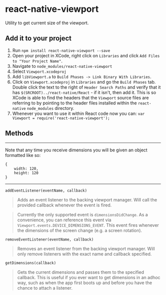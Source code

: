 # react-native-viewport
Utility to get current size of the viewport.

## Add it to your project

1. Run `npm install react-native-viewport --save`
2. Open your project in XCode, right click on `Libraries` and click `Add Files to "Your Project Name"`.
3. Navigate to `node_modules/react-native-viewport`
4. Select `Viewport.xcodeproj`
5. Add `libViewport.a` to `Build Phases -> Link Binary With Libraries`.
6. Click on `Viewport.xcodeproj` in `Libraries` and go the `Build Phases` tab. Double click the text to the right of `Header Search Paths` and verify that it has `$(SRCROOT)../react-native/React` - if it isn't, then add it. This is so XCode is able to find the headers that the `Viewport` source files are referring to by pointing to the header files installed within the `react-native` `node_modules` directory.
7. Whenever you want to use it within React code now you can: `var Viewport = require('react-native-viewport');`

## Methods
***
Note that any time you receive dimensions you will be given an object formatted like so:

```
{
	width: 120,
	height: 120
}
```
***

`addEventListener(eventName, callback)`

>Adds an event listener to the backing viewport manager. Will call the provided callback whenever the event is fired.

>Currently the only supported event is `dimensionsDidChange`. As a convenience, you can reference this event via `Viewport.events.DEVICE_DIMENSIONS_EVENT`. This event fires whenever the dimensions of the screen change (e.g. a screen rotation).

`removeEventListener(eventName, callback)`

>Removes an event listener from the backing viewport manager. Will only remove listeners with the exact name and callback specified.

`getDimensions(callback)`

>Gets the current dimensions and passes them to the specified callback. This is useful if you ever want to get dimensions in an adhoc way, such as when the app first boots up and before you have the chance to attach a listener.

  